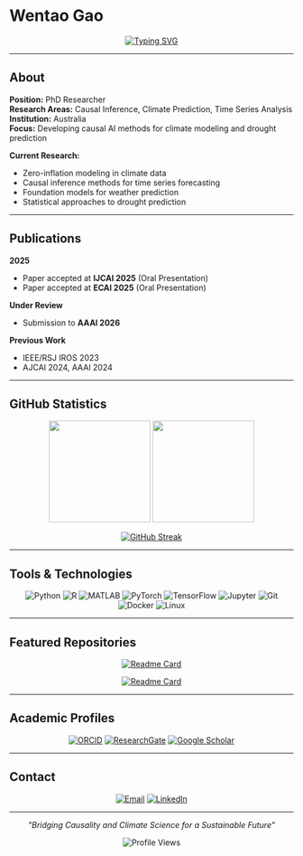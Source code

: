 # Wentao Gao

<div align="center">

[![Typing SVG](https://readme-typing-svg.herokuapp.com?font=JetBrains+Mono&size=20&duration=3000&pause=1000&color=333333&center=true&vCenter=true&width=600&lines=PhD+Researcher+in+Causal+AI;Climate+Prediction+%7C+Time+Series+%7C+Causality;Building+the+Future+of+Weather+Forecasting)](https://git.io/typing-svg)

</div>

---

## About

**Position:** PhD Researcher  
**Research Areas:** Causal Inference, Climate Prediction, Time Series Analysis  
**Institution:** Australia  
**Focus:** Developing causal AI methods for climate modeling and drought prediction  

**Current Research:**
- Zero-inflation modeling in climate data
- Causal inference methods for time series forecasting
- Foundation models for weather prediction
- Statistical approaches to drought prediction

---

## Publications

**2025**
- Paper accepted at **IJCAI 2025** (Oral Presentation)
- Paper accepted at **ECAI 2025** (Oral Presentation)

**Under Review**
- Submission to **AAAI 2026**

**Previous Work**
- IEEE/RSJ IROS 2023
- AJCAI 2024, AAAI 2024

---

## GitHub Statistics

<div align="center">

<img height="180em" src="https://github-readme-stats.vercel.app/api?username=Wentao-Gao&show_icons=true&theme=default&include_all_commits=true&count_private=true&hide_border=true&bg_color=ffffff&title_color=333333&icon_color=666666&text_color=333333"/>

<img height="180em" src="https://github-readme-stats.vercel.app/api/top-langs/?username=Wentao-Gao&layout=compact&theme=default&hide_border=true&bg_color=ffffff&title_color=333333&text_color=333333"/>

</div>

<div align="center">

[![GitHub Streak](https://streak-stats.demolab.com?user=Wentao-Gao&theme=default&hide_border=true&background=ffffff&stroke=333333&ring=666666&fire=333333&currStreakNum=333333&sideNums=333333&currStreakLabel=333333&sideLabels=333333&dates=666666)](https://git.io/streak-stats)

</div>

---

## Tools & Technologies

<div align="center">

![Python](https://img.shields.io/badge/Python-white?style=flat-square&logo=python&logoColor=333333)
![R](https://img.shields.io/badge/R-white?style=flat-square&logo=r&logoColor=333333)
![MATLAB](https://img.shields.io/badge/MATLAB-white?style=flat-square&logo=mathworks&logoColor=333333)
![PyTorch](https://img.shields.io/badge/PyTorch-white?style=flat-square&logo=pytorch&logoColor=333333)
![TensorFlow](https://img.shields.io/badge/TensorFlow-white?style=flat-square&logo=tensorflow&logoColor=333333)
![Jupyter](https://img.shields.io/badge/Jupyter-white?style=flat-square&logo=jupyter&logoColor=333333)
![Git](https://img.shields.io/badge/Git-white?style=flat-square&logo=git&logoColor=333333)
![Docker](https://img.shields.io/badge/Docker-white?style=flat-square&logo=docker&logoColor=333333)
![Linux](https://img.shields.io/badge/Linux-white?style=flat-square&logo=linux&logoColor=333333)

</div>

---

## Featured Repositories

<div align="center">

[![Readme Card](https://github-readme-stats.vercel.app/api/pin/?username=Wentao-Gao&repo=Climate-Change-in-Data-Science&theme=default&hide_border=true&bg_color=ffffff&title_color=333333&text_color=333333&icon_color=666666)](https://github.com/Wentao-Gao/Climate-Change-in-Data-Science)

[![Readme Card](https://github-readme-stats.vercel.app/api/pin/?username=Wentao-Gao&repo=Zero_inflation_data_simulation&theme=default&hide_border=true&bg_color=ffffff&title_color=333333&text_color=333333&icon_color=666666)](https://github.com/Wentao-Gao/Zero_inflation_data_simulation)

</div>

---

## Academic Profiles

<div align="center">

[![ORCID](https://img.shields.io/badge/ORCID-0000--0009--0009--8945--2946-white?style=flat-square&logo=orcid&logoColor=333333)](https://orcid.org/0009-0009-8945-2946)
[![ResearchGate](https://img.shields.io/badge/ResearchGate-Profile-white?style=flat-square&logo=researchgate&logoColor=333333)](https://www.researchgate.net/profile/Wentao-Gao)
[![Google Scholar](https://img.shields.io/badge/Google%20Scholar-Profile-white?style=flat-square&logo=google-scholar&logoColor=333333)](#)

</div>

---

## Contact

<div align="center">

[![Email](https://img.shields.io/badge/Email-wentao.gao@research.edu-white?style=flat-square&logo=gmail&logoColor=333333)](mailto:wentao.gao@research.edu)
[![LinkedIn](https://img.shields.io/badge/LinkedIn-Connect-white?style=flat-square&logo=linkedin&logoColor=333333)](#)

</div>

---

<div align="center">

*"Bridging Causality and Climate Science for a Sustainable Future"*

![Profile Views](https://komarev.com/ghpvc/?username=Wentao-Gao&color=lightgrey&style=flat-square&label=Profile+Views)

</div>
